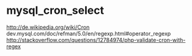 # mysql_cron_select


http://de.wikipedia.org/wiki/Cron
dev.mysql.com/doc/refman/5.0/en/regexp.html#operator_regexp
http://stackoverflow.com/questions/12784974/php-validate-cron-with-regex
